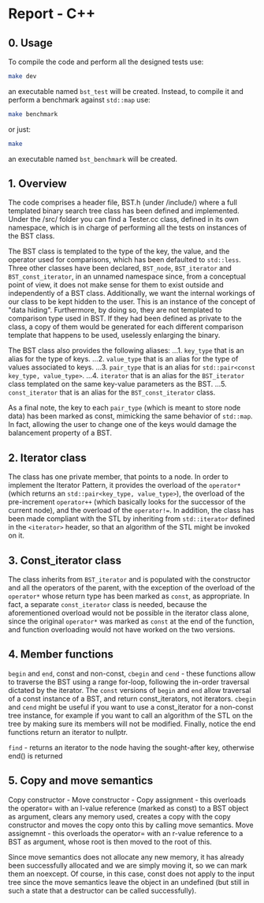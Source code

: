 # Report - C++

## 0. Usage
To compile the code and perform all the designed tests use:
```bash
make dev
```
an executable named `bst_test` will be created.
Instead, to compile it and perform a benchmark against `std::map` use:
```bash
make benchmark
```
or just:
```bash
make
```
an executable named `bst_benchmark` will be created.

## 1. Overview
The code comprises a header file, BST.h (under /include/) where a full templated binary search tree class has been defined and implemented. Under the /src/ folder you can find a Tester.cc class, defined in its own namespace, which is in charge of performing all the tests on instances of the BST class.

The BST class is templated to the type of the key, the value, and the operator used for comparisons, which has been defaulted to `std::less`. 
Three other classes have been declared, `BST_node`, `BST_iterator` and `BST_const_iterator`, in an unnamed namespace since, from a conceptual point of view, it does not make sense for them to exist outside and independently of a BST class. Additionally, we want the internal workings of our class to be kept hidden to the user. This is an instance of the concept of "data hiding".
Furthermore, by doing so, they are not templated to comparison type used in BST. If they had been defined as private to the class, a copy of them would be generated for each different comparison template that happens to be used, uselessly enlarging the binary.

The BST class also provides the following aliases:
...1. `key_type` that is an alias for the type of keys.
...2. `value_type` that is an alias for the type of values associated to keys.
...3. `pair_type` that is an alias for `std::pair<const key_type, value_type>`.
...4. `iterator` that is an alias for the `BST_iterator` class templated on the same key-value parameters as the BST.
...5. `const_iterator` that is an alias for the `BST_const_iterator` class.

As a final note, the key to each `pair_type` (which is meant to store node data) has been marked as const, mimicking the same behavior of `std::map`. In fact, allowing the user to change one of the keys would damage the balancement property of a BST.


## 2. Iterator class
The class has one private member, that points to a node. In order to implement the Iterator Pattern, it provides the overload of the `operator*` (which returns an `std::pair<key_type, value_type>`), the overload of the pre-increment `operator++` (which basically looks for the successor of the current node), and the overload of the `operator!=`. In addition, the class has been made compliant with the STL by inheriting from `std::iterator` defined in the `<iterator>` header, so that an algorithm of the STL might be invoked on it.

## 3. Const_iterator class
The class inherits from `BST_iterator` and is populated with the constructor and all the operators of the parent, with the exception of the overload of the `operator*` whose return type has been marked as `const`, as appropriate. In fact, a separate `const_iterator` class is needed, because the aforementioned overload would not be possible in the iterator class alone, since the original `operator*` was marked as `const` at the end of the function, and function overloading would not have worked on the two versions.

## 4. Member functions
`begin` and `end`, const and non-const, `cbegin` and `cend` - these functions allow to traverse the BST using a range for-loop, following the in-order traversal dictated by the iterator. The `const` versions of `begin` and `end` allow traversal of a const instance of a BST, and return const_iterators, not iterators. `cbegin` and `cend` might be useful if you want to use a const_iterator for a non-const tree instance, for example if you want to call an algorithm of the STL on the tree by making sure its members will not be modified. Finally, notice the end functions return an iterator to nullptr.

`find` - returns an iterator to the node having the sought-after key, otherwise end() is returned 

## 5. Copy and move semantics
Copy constructor - 
Move constructor -
Copy assignment - this overloads the operator= with an l-value reference (marked as const) to a BST object as argument, clears any memory used, creates a copy with the copy constructor and moves the copy onto this by calling move semantics.
Move assignemnt - this overloads the operator= with an r-value reference to a BST as argument, whose root is then moved to the root of this.

Since move semantics does not allocate any new memory, it has already been successfully allocated and we are simply moving it, so we can mark them an noexcept. Of course, in this case, const does not apply to the input tree since the move semantics leave the object in an undefined (but still in such a state that a destructor can be called successfully).
